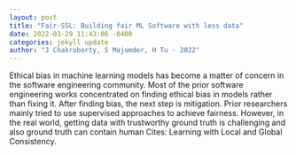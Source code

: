 ```yaml
--- 
layout: post 
title: "Fair-SSL: Building fair ML Software with less data" 
date: 2022-03-29 11:43:06 -0400 
categories: jekyll update 
author: "J Chakraborty, S Majumder, H Tu - 2022" 
--- 
```

Ethical bias in machine learning models has become a matter of concern in the software engineering community. Most of the prior software engineering works concentrated on finding ethical bias in models rather than fixing it. After finding bias, the next step is mitigation. Prior researchers mainly tried to use supervised approaches to achieve fairness. However, in the real world, getting data with trustworthy ground truth is challenging and also ground truth can contain human Cites: Learning with Local and Global Consistency.